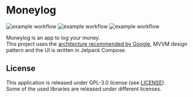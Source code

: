 # Moneylog
![example workflow](https://github.com/leomarques/moneylog/actions/workflows/lint.yml/badge.svg)
![example workflow](https://github.com/leomarques/moneylog/actions/workflows/unit-test.yml/badge.svg)
![example workflow](https://github.com/leomarques/moneylog/actions/workflows/ui-test.yml/badge.svg)<p>
Moneylog is an app to log your money.<br>
This project uses the [architecture recommended by Google](https://developer.android.com/topic/architecture#recommended-app-arch), MVVM design pattern and the UI is written in Jetpack Compose.<p>

## License

This application is released under GPL-3.0 license (see [LICENSE](LICENSE)).<br>
Some of the used libraries are released under different licenses.
